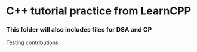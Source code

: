 # C++ tutorial practice from LearnCPP

### This folder will also includes files for DSA and CP



Testing contributions